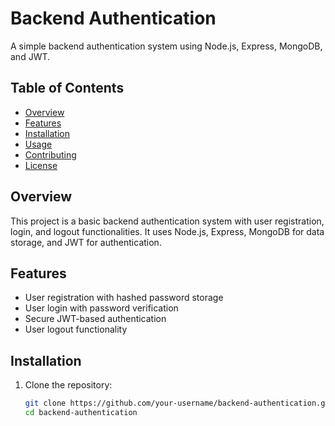 # Backend Authentication

A simple backend authentication system using Node.js, Express, MongoDB, and JWT.

## Table of Contents

- [Overview](#overview)
- [Features](#features)
- [Installation](#installation)
- [Usage](#usage)
- [Contributing](#contributing)
- [License](#license)

## Overview

This project is a basic backend authentication system with user registration, login, and logout functionalities. It uses Node.js, Express, MongoDB for data storage, and JWT for authentication.

## Features

- User registration with hashed password storage
- User login with password verification
- Secure JWT-based authentication
- User logout functionality

## Installation

1. Clone the repository:

   ```bash
   git clone https://github.com/your-username/backend-authentication.git
   cd backend-authentication
